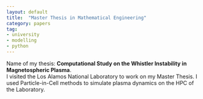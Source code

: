 ```yaml
---
layout: default
title:  "Master Thesis in Mathematical Engineering"
category: papers
tag:
- university
- modelling
- python
---
```

Name of my thesis: **Computational Study on the Whistler Instability in Magnetospheric Plasma**.<br />
I visited the Los Alamos National Laboratory to work on my Master Thesis. I used Particle-in-Cell methods to simulate plasma dynamics on the HPC of the Laboratory.